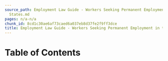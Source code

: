 ```yaml
---
source_path: Employment Law Guide - Workers Seeking Permanent Employment in the United
  States.md
pages: n/a-n/a
chunk_id: 8cd1c30ae6af73caed6a037eb8d37fe2f9ff3dce
title: Employment Law Guide - Workers Seeking Permanent Employment in the United States
---
```

# Table of Contents
